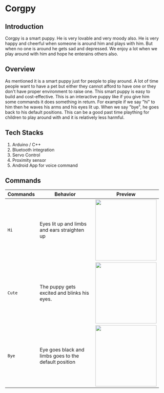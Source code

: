 # Corgpy

## Introduction
Corgpy is a smart puppy. He is very lovable and very moody also. He is very happy and cheerful when someone is around him and plays with him. But when no one is around he gets sad and depressed. We enjoy a lot when we play around with him and hope he enterains others also. 

## Overview
As mentioned it is a smart puppy just for people to play around. A lot of time people want to have a pet but either they cannot afford to have one or they don't have proper environment to raise one. This smart puppy is easy to build and cost-effective. This is an interactive puppy like if you give him some commands it does something in return. For example if we say "hi" to him then he waves his arms and his eyes lit up. When we say "bye", he goes back to his default positions. This can be a good past time plaything for children to play around with and it is relatively less harmful.

## Tech Stacks
1. Arduino / C++
2. Bluetooth integration
3. Servo Control
4. Proximity sensor
5. Android App for voice command

## Commands
Commands | Behavior | Preview
------------ | ------------- | -------------
`Hi` | Eyes lit up and limbs and ears straighten up | <img src = "https://github.com/saswatsamal/Corgi-Hacks/blob/main/gifs/hi.gif" width=200>
`Cute` | The puppy gets excited and blinks his eyes. | <img src = "https://github.com/saswatsamal/Corgi-Hacks/blob/main/gifs/cute.gif" width=200>
`Bye` | Eye goes black and limbs goes to the default position | <img src = "https://github.com/saswatsamal/Corgi-Hacks/blob/main/gifs/bye.gif" width=200>
